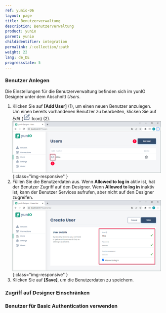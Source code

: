 ```yaml
---
ref: yunio-06
layout: page
title: Benutzerverwaltung
description: Benutzerverwaltung
product: yunio
parent: yunio
childidentifier: integration
permalink: /:collection/:path
weight: 22
lang: de_DE
progressstate: 5
---
```



### Benutzer Anlegen
Die Einstellungen für die Benutzerverwaltung befinden sich im yunIO Designer unter dem Abschnitt *Users*.
1. Klicken Sie auf **[Add User]** (1), um einen neuen Benutzer anzulegen. <br>
Um einen bereits vorhandenen Benutzer zu bearbeiten, klicken Sie auf *Edit* (![Edit](/img/content/yunio/edit.png) Icon) (2).<br>
![Users](/img/content/yunio/yunio-users.png){:class="img-responsive" }
2. Füllen Sie die Benutzerdaten aus.
Wenn **Allowed to log in** aktiv ist, hat der Benutzer Zugriff auf den Designer.
Wenn **Allowed to log in**  inaktiv ist, kann der Benutzer Services aufrufen, aber nicht auf den Designer zugreifen.
![New-User](/img/content/yunio/yunio-new-user.png){:class="img-responsive" }
3. Klicken Sie auf **[Save]**, um die Benutzerdaten zu speichern.

<!---
**Allowed to log in**<br>
Wenn diese Checkbox aktiv ist, hat der Benutzer Zugriff auf den Designer.
Wenn **Allowed to log in**  inaktiv ist, kann der Benutzer Services aufrufen, aber nicht im Designer bearbeiten.
-->
### Zugriff auf Designer Einschränken

### Benutzer für Basic Authentication verwenden
